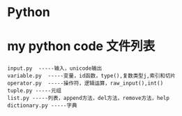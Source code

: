 Python
======

my python code
文件列表
======
###
	input.py  -----输入，unicode输出
	variable.py  -----变量，id函数，type(),复数类型j,索引和切片
	operator.py  -----操作符，逻辑运算，raw_input(),int()
	tuple.py -----元组
	list.py -----列表，append方法，del方法，remove方法，help
	dictionary.py -----字典